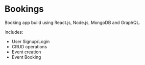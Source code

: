 # Bookings

Booking app build using React.js, Node.js, MongoDB and GraphQL.

Includes:

- User Signup/Login
- CRUD operations
- Event creation
- Event Booking
